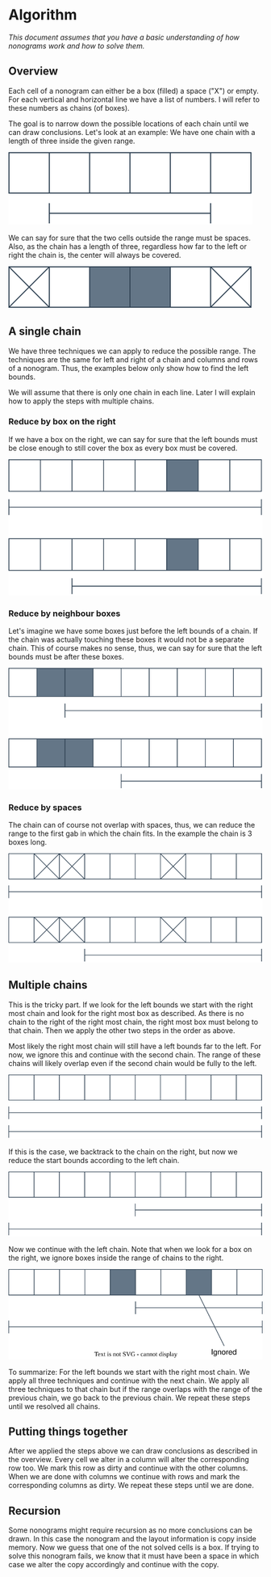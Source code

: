 # Algorithm
*This document assumes that you have a basic understanding of how nonograms work and how to solve them.*

## Overview
Each cell of a nonogram can either be a box (filled) a space ("X") or empty.
For each vertical and horizontal line we have a list of numbers.
I will refer to these numbers as chains (of boxes).

The goal is to narrow down the possible locations of each chain until we can draw conclusions.
Let's look at an example:
We have one chain with a length of three inside the given range.

![](OverviewExample.svg)

We can say for sure that the two cells outside the range must be spaces.
Also, as the chain has a length of three, regardless how far to the left or right the chain is, the center will always be covered.

![](OverviewSolution.svg)

## A single chain
We have three techniques we can apply to reduce the possible range.
The techniques are the same for left and right of a chain and columns and rows of a nonogram.
Thus, the examples below only show how to find the left bounds.

We will assume that there is only one chain in each line.
Later I will explain how to apply the steps with multiple chains.

### Reduce by box on the right
If we have a box on the right, we can say for sure that the left bounds must be close enough to still cover the box as every box must be covered.

![](ReduceByRightBox.svg)

### Reduce by neighbour boxes
Let's imagine we have some boxes just before the left bounds of a chain.
If the chain was actually touching these boxes it would not be a separate chain.
This of course makes no sense, thus, we can say for sure that the left bounds must be after these boxes.

![](ReduceByBoxes.svg)

### Reduce by spaces
The chain can of course not overlap with spaces, thus, we can reduce the range to the first gab in which the chain fits.
In the example the chain is 3 boxes long.

![](ReduceBySpaces.svg)

## Multiple chains
This is the tricky part.
If we look for the left bounds we start with the right most chain and look for the right most box as described.
As there is no chain to the right of the right most chain, the right most box must belong to that chain.
Then we apply the other two steps in the order as above.

Most likely the right most chain will still have a left bounds far to the left.
For now, we ignore this and continue with the second chain.
The range of these chains will likely overlap even if the second chain would be fully to the left.

![](Overlap.svg)

If this is the case, we backtrack to the chain on the right, but now we reduce the start bounds according to the left chain.

![](OverlapBacktrack.svg)

Now we continue with the left chain.
Note that when we look for a box on the right, we ignore boxes inside the range of chains to the right.

![](IgnoredBox.svg)

To summarize: 
For the left bounds we start with the right most chain.
We apply all three techniques and continue with the next chain.
We apply all three techniques to that chain but if the range overlaps with the range of the previous chain, we go back to the previous chain.
We repeat these steps until we resolved all chains.

## Putting things together
After we applied the steps above we can draw conclusions as described in the overview.
Every cell we alter in a column will alter the corresponding row too.
We mark this row as dirty and continue with the other columns.
When we are done with columns we continue with rows and mark the corresponding columns as dirty.
We repeat these steps until we are done.

## Recursion
Some nonograms might require recursion as no more conclusions can be drawn.
In this case the nonogram and the layout information is copy inside memory.
Now we guess that one of the not solved cells is a box.
If trying to solve this nonogram fails, we know that it must have been a space in which case we alter the copy accordingly and continue with the copy.